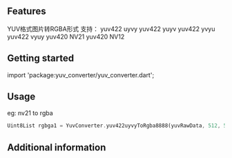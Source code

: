 ## Features
YUV格式图片转RGBA形式
支持：
yuv422 uyvy
yuv422 yuyv
yuv422 yvyu
yuv422 vyuy
yuv420 NV21
yuv420 NV12

## Getting started
import 'package:yuv_converter/yuv_converter.dart';

## Usage

eg: nv21 to rgba
```dart
Uint8List rgbga1 = YuvConverter.yuv422uyvyToRgba8888(yuvRawData, 512, 512) ;
```

## Additional information
